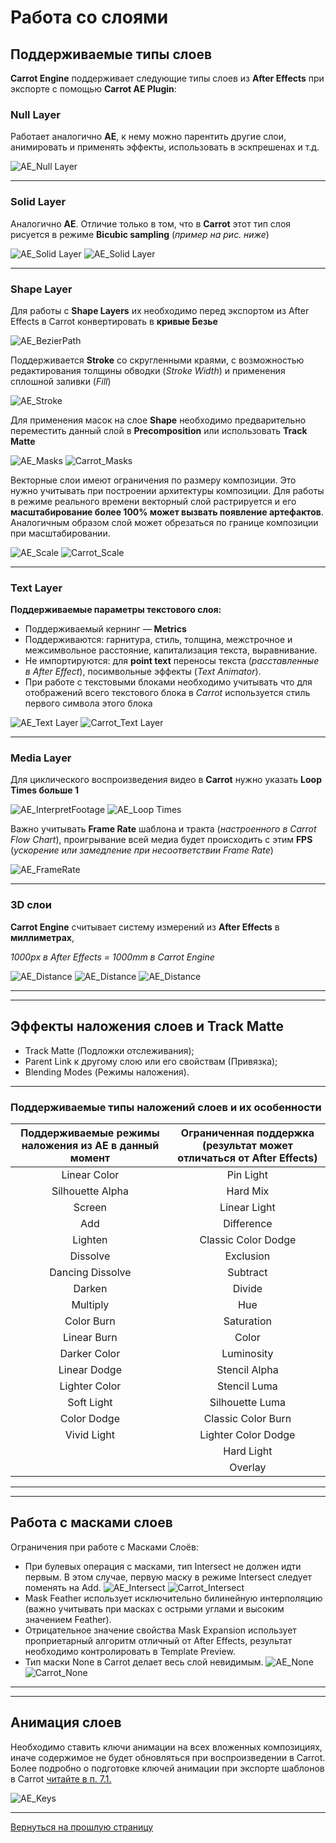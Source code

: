 # **Работа со слоями**

## Поддерживаемые типы слоев

**Carrot Engine** поддерживает следующие типы слоев из **After Effects** при экспорте с помощью **Carrot AE Plugin**:

### Null Layer

Работает аналогично **AE**, к нему можно парентить другие слои, анимировать и применять эффекты, использовать в эскпрешенах и т.д. 

![AE_Null Layer](_images/image11.png "Null Layer")

---

### Solid Layer
   Аналогично **АЕ**. Отличие только в том, что в **Carrot** этот тип слоя рисуется в режиме **Bicubic sampling** (*пример на рис. ниже*)

   ![AE_Solid Layer](_images/image11.png "Solid Layer_AE")
   ![AE_Solid Layer](_images/image11.png "Solid Layer_Carrot")

---

### Shape Layer
   Для работы с **Shape Layers** их необходимо перед экспортом из After Effects в Carrot конвертировать в **кривые Безье**

   ![AE_BezierPath](_images/image11.png "Convert to Bezier Path")

   Поддерживается **Stroke** со скругленными краями, с возможностью редактирования толщины обводки (*Stroke Width*) и применения сплошной заливки (*Fill*)

   ![AE_Stroke](_images/image11.png "Stroke")

   Для применения масок на слое **Shape** необходимо предварительно переместить данный слой в **Precomposition** или использовать **Track Matte**
   
   ![AE_Masks](_images/image11.png "Masks_AE")
   ![Carrot_Masks](_images/image11.png "Masks_Carrot")   

   Векторные слои имеют ограничения по размеру композиции. Это нужно учитывать при построении архитектуры композиции. Для работы в режиме реального времени векторный слой растрируется и его **масштабирование более 100% может вызвать появление артефактов**. Аналогичным образом слой может обрезаться по границе композиции при масштабировании.

   ![AE_Scale](_images/image11.png "AE_Scale")
   ![Carrot_Scale](_images/image11.png "Carrot_Scale")  

---

### Text Layer
   **Поддерживаемые параметры текстового слоя:**
   - Поддерживаемый кернинг — **Metrics**
   - Поддерживаются: гарнитура, стиль, толщина, межстрочное и межсимвольное расстояние, капитализация текста, выравнивание.
   - Не импортируются: для **point text** переносы текста (*расставленные в After Effect*), посимвольные эффекты (*Text Animator*).
   - При работе с текстовыми блоками необходимо учитывать что для отображений всего текстового блока в *Carrot* используется стиль первого символа этого блока

   ![AE_Text Layer](_images/image11.png "Text Layer_AE")
   ![Carrot_Text Layer](_images/image11.png "Text Layer_Carrot")

---

### Media Layer
   Для циклического воспроизведения видео в **Carrot** нужно указать **Loop Times больше 1**

   ![AE_InterpretFootage](_images/image11.png "Interpret Footage")
   ![AE_Loop Times](_images/image11.png "Loop Times")
   
   Важно учитывать **Frame Rate** шаблона и тракта (*настроенного в Carrot Flow Chart*), проигрывание всей медиа будет происходить с этим **FPS** (*ускорение или замедление при несоответствии Frame Rate*)

   ![AE_FrameRate](_images/image11.png "Frame Rate")

---

### 3D слои

**Carrot Engine** считывает систему измерений из **After Effects** в **миллиметрах**, 

*1000px в After Effects = 1000mm в Carrot Engine*

![AE_Distance](_images/image11.png "Distance")
![AE_Distance](_images/image11.png "Distance")
![AE_Distance](_images/image11.png "Distance")

---
---

## Эффекты наложения слоев и Track Matte

- Track Matte (Подложки отслеживания);
- Parent Link к другому слою или его свойствам (Привязка);
- Blending Modes (Режимы наложения).

---

### Поддерживаемые типы наложений слоев и их особенности

| Поддерживаемые режимы наложения из AE в данный момент | Ограниченная поддержка (результат может отличаться от After Effects) |
|:-----------------------------------------------------:|:--------------------------------------------------------------------:|
|  Linear Color | Pin Light |
| Silhouette Alpha | Hard Mix |
| Screen | Linear Light |
| Add | Difference |
| Lighten | Classic Color Dodge |
| Dissolve | Exclusion |
| Dancing Dissolve | Subtract |
| Darken | Divide |
| Multiply | Hue |
| Color Burn | Saturation |
| Linear Burn | Color |
| Darker Color | Luminosity |
| Linear Dodge | Stencil Alpha |
| Lighter Color | Stencil Luma |
| Soft Light | Silhouette Luma |
| Color Dodge | Classic Color Burn |
| Vivid Light | Lighter Color Dodge |
| | Hard Light |
| | Overlay |

---
---

## Работа с масками слоев

Ограничения при работе с Масками Слоёв:

- При булевых операция с масками, тип Intersect не должен идти первым. В этом случае, первую маску в режиме Intersect следует поменять на Add.
![AE_Intersect](_images/image11.png "Intersect")
![Carrot_Intersect](_images/image11.png "Intersect")
- Мask Feather использует исключительно билинейную интерполяцию (важно учитывать при масках с острыми углами и высоким значением Feather).
- Отрицательное значение свойства Мask Expansion использует проприетарный алгоритм отличный от After Effects, результат необходимо контролировать в Template Preview.
- Тип маски None в Carrot делает весь слой невидимым.
![AE_None](_images/image11.png "None")
![Carrot_None](_images/image11.png "None")

---
---

## Анимация слоев

Необходимо ставить ключи анимации на всех вложенных композициях, иначе содержимое не будет обновляться при воспроизведении в Carrot. Более подробно о подготовке ключей анимации при экспорте шаблонов в Сarrot [читайте в п. 7.1.](export.md)

![AE_Keys](_images/image11.png "Keys")

---

[Вернуться на прошлую страницу](user-guide.md)